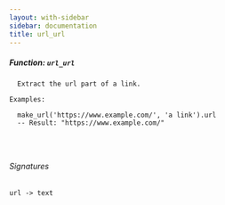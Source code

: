 ```yaml
---
layout: with-sidebar
sidebar: documentation
title: url_url
---
```


##### Function: `url_url`
```
  Extract the url part of a link.

Examples:

  make_url('https://www.example.com/', 'a link').url
  -- Result: "https://www.example.com/"




```

###### Signatures
    url -> text

